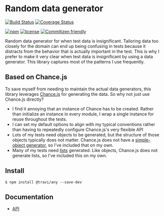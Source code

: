 # Random data generator

[![Build Status](https://img.shields.io/travis/travi/any.svg?style=flat)](https://travis-ci.org/travi/any)
[![Coverage Status](http://img.shields.io/coveralls/travi/any.svg?style=flat)](https://coveralls.io/r/travi/any?branch=master)

[![npm](https://img.shields.io/npm/v/@travi/any.svg?maxAge=2592000)](https://www.npmjs.com/package/@travi/any)
[![license](https://img.shields.io/github/license/travi/any.svg)](LICENSE)
[![Commitizen friendly](https://img.shields.io/badge/commitizen-friendly-brightgreen.svg)](http://commitizen.github.io/cz-cli/)


Random data generator for when test data is insignificant. Tailoring data too closely for the domain can end
up being confusing in tests because it distracts from the behavior that is actually important in the test. This
is why I prefer to make it very clear when test data is insignificant by using a data generator. This library
captures most of the patterns I use frequently.

## Based on Chance.js

To save myself from needing to maintain the actual data generators, this library leverages [Chance.js](http://chancejs.com/)
for generating the data. So why not just use Chance.js directly?

* I find it annoying that an instance of Chance has to be created. Rather than initialize an instance in every
  module, I wrap a single instance for reuse throughout the tests.
* I can set my default options to align with my typical conventions rather than having to repeatedly configure
  Chance.js's very flexible API
* Lots of my tests need objects to be generated, but the structure of those objects typically does not matter.
  Chance.js does not have a [simple-object generator](docs/API.md#simpleobject), so I've included that on my own.
* Many of my tests need [lists](docs/API.md#listof) generated. Like objects, Chance.js does not generate lists, so I've included this
  on my own.

## Install
```
$ npm install @travi/any --save-dev
```

## Documentation
* [API](docs/API.md)
